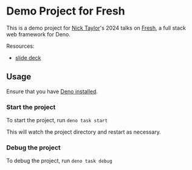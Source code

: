 # Demo Project for Fresh

This is a demo project for [Nick Taylor](https://www.nickyt.co/pages/about/)'s 2024 talks on [Fresh](https://fresh.deno.dev), a full stack web framework for Deno.

Resources:

- [slide deck](https://nickyt.co/slides/fresh)

## Usage

Ensure that you have [Deno installed](https://docs.deno.com/runtime/manual/getting_started/installation).

### Start the project

To start the project, run `deno task start`

This will watch the project directory and restart as necessary.

### Debug the project

To debug the project, run `deno task debug`
